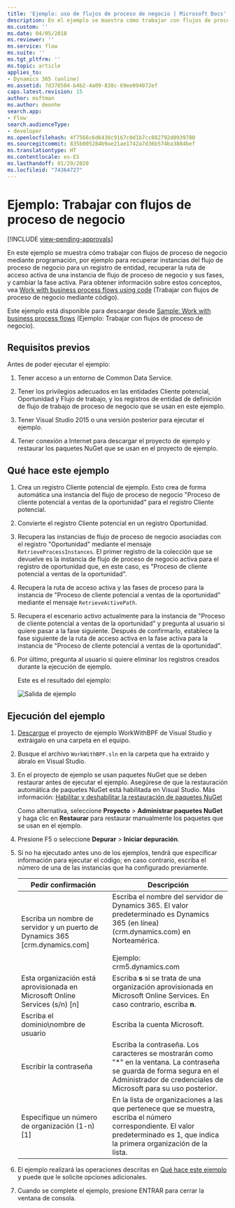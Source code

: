 ```yaml
---
title: 'Ejemplo: uso de flujos de proceso de negocio | Microsoft Docs'
description: En el ejemplo se muestra cómo trabajar con flujos de proceso de negocio mediante programación, por ejemplo para recuperar instancias del flujo de proceso de negocio para un registro de entidad, recuperar la ruta de acceso activa de una instancia de flujo de proceso de negocio y sus fases, y cambiar la fase activa.
ms.custom: ''
ms.date: 04/05/2018
ms.reviewer: ''
ms.service: flow
ms.suite: ''
ms.tgt_pltfrm: ''
ms.topic: article
applies_to:
- Dynamics 365 (online)
ms.assetid: 7d378504-b4b2-4a09-838c-69ee094072ef
caps.latest.revision: 15
author: msftman
ms.author: deonhe
search.app:
- Flow
search.audienceType:
- developer
ms.openlocfilehash: 4f7566c6d6430c9167c0d1b7cc082792d0939780
ms.sourcegitcommit: 835b005284b9ae21ae1742a7d36b574ba3884bef
ms.translationtype: HT
ms.contentlocale: es-ES
ms.lasthandoff: 01/29/2020
ms.locfileid: "74364727"
---
```

# <a name="sample-work-with-business-process-flows"></a>Ejemplo: Trabajar con flujos de proceso de negocio
[!INCLUDE [view-pending-approvals](../includes/cc-rebrand.md)]

En este ejemplo se muestra cómo trabajar con flujos de proceso de negocio mediante programación, por ejemplo para recuperar instancias del flujo de proceso de negocio para un registro de entidad, recuperar la ruta de acceso activa de una instancia de flujo de proceso de negocio y sus fases, y cambiar la fase activa. Para obtener información sobre estos conceptos, vea [Work with business process flows using code](business-process-flows-code.md) (Trabajar con flujos de proceso de negocio mediante código).  

 Este ejemplo está disponible para descargar desde [Sample: Work with business process flows](https://go.microsoft.com/fwlink/p/?LinkId=846108) (Ejemplo: Trabajar con flujos de proceso de negocio).  

<a name="BKMK_Prerequisites"></a>   
## <a name="prerequisites"></a>Requisitos previos  
 Antes de poder ejecutar el ejemplo:  

1. Tener acceso a un entorno de Common Data Service.  

2. Tener los privilegios adecuados en las entidades Cliente potencial, Oportunidad y Flujo de trabajo, y los registros de entidad de definición de flujo de trabajo de proceso de negocio que se usan en este ejemplo.  

3. Tener Visual Studio 2015 o una versión posterior para ejecutar el ejemplo.  

4. Tener conexión a Internet para descargar el proyecto de ejemplo y restaurar los paquetes NuGet que se usan en el proyecto de ejemplo.  

<a name="BKMK_WhatThisSampleDoes"></a>   
## <a name="what-this-sample-does"></a>Qué hace este ejemplo  

1.  Crea un registro Cliente potencial de ejemplo. Esto crea de forma automática una instancia del flujo de proceso de negocio "Proceso de cliente potencial a ventas de la oportunidad" para el registro Cliente potencial.  

2.  Convierte el registro Cliente potencial en un registro Oportunidad.  


4.  Recupera las instancias de flujo de proceso de negocio asociadas con el registro "Oportunidad" mediante el mensaje `RetrieveProcessInstances`. El primer registro de la colección que se devuelve es la instancia de flujo de proceso de negocio activa para el registro de oportunidad que, en este caso, es "Proceso de cliente potencial a ventas de la oportunidad".  

5.  Recupera la ruta de acceso activa y las fases de proceso para la instancia de "Proceso de cliente potencial a ventas de la oportunidad" mediante el mensaje `RetrieveActivePath`.  

6.  Recupera el escenario activo actualmente para la instancia de "Proceso de cliente potencial a ventas de la oportunidad" y pregunta al usuario si quiere pasar a la fase siguiente. Después de confirmarlo, establece la fase siguiente de la ruta de acceso activa en la fase activa para la instancia de "Proceso de cliente potencial a ventas de la oportunidad".  

7.  Por último, pregunta al usuario si quiere eliminar los registros creados durante la ejecución de ejemplo.  

     Este es el resultado del ejemplo:  

    ![Salida de ejemplo](media/work-with-bpf-sample-output.png "Salida de ejemplo")  

<a name="BKMK_runSample"></a>   
## <a name="run-the-sample"></a>Ejecución del ejemplo  

1. [Descargue](https://go.microsoft.com/fwlink/p/?LinkId=846108) el proyecto de ejemplo WorkWithBPF de Visual Studio y extráigalo en una carpeta en el equipo.  

2. Busque el archivo `WorkWithBPF.sln` en la carpeta que ha extraído y ábralo en Visual Studio.  

3. En el proyecto de ejemplo se usan paquetes NuGet que se deben restaurar antes de ejecutar el ejemplo. Asegúrese de que la restauración automática de paquetes NuGet está habilitada en Visual Studio. Más información: [Habilitar y deshabilitar la restauración de paquetes NuGet](https://go.microsoft.com/fwlink/?linkid=846106)  

    Como alternativa, seleccione **Proyecto** > **Administrar paquetes NuGet** y haga clic en **Restaurar** para restaurar manualmente los paquetes que se usan en el ejemplo.  

4. Presione F5 o seleccione **Depurar** > **Iniciar depuración**.  

5. Si no ha ejecutado antes uno de los ejemplos, tendrá que especificar información para ejecutar el código; en caso contrario, escriba el número de una de las instancias que ha configurado previamente.  


   |                                 Pedir confirmación                                  |                                                                                             Descripción                                                                                             |
   |-------------------------------------------------------------------------|-----------------------------------------------------------------------------------------------------------------------------------------------------------------------------------------------------|
   |      Escriba un nombre de servidor y un puerto de Dynamics 365 [crm.dynamics.com]       | Escriba el nombre del servidor de Dynamics 365. El valor predeterminado es Dynamics 365 (en línea) (crm.dynamics.com) en Norteamérica.<br /><br /> Ejemplo: <br />crm5.dynamics.com |
   | Esta organización está aprovisionada en Microsoft Online Services (s/n) [n] |                                                 Escriba **s** si se trata de una organización aprovisionada en Microsoft Online Services. En caso contrario, escriba **n**.                                                  |
   |                          Escriba el dominio\nombre de usuario                          |                                                                                    Escriba la cuenta Microsoft.                                                                                     |
   |                             Escribir la contraseña                              |                      Escriba la contraseña. Los caracteres se mostrarán como "\*" en la ventana. La contraseña se guarda de forma segura en el Administrador de credenciales de Microsoft para su uso posterior.                       |
   |                Especifique un número de organización (1-n) [1]                 |                      En la lista de organizaciones a las que pertenece que se muestra, escriba el número correspondiente. El valor predeterminado es 1, que indica la primera organización de la lista.                       |


6. El ejemplo realizará las operaciones descritas en [Qué hace este ejemplo](#what-this-sample-does) y puede que le solicite opciones adicionales.  

7. Cuando se complete el ejemplo, presione ENTRAR para cerrar la ventana de consola.  

